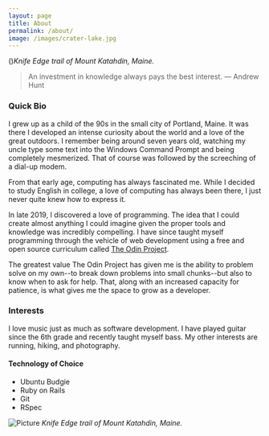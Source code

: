 ```yaml
---
layout: page
title: About
permalink: /about/
image: /images/crater-lake.jpg
---
```

()*Knife Edge trail of Mount Katahdin, Maine.*

>An investment in knowledge always pays the best interest. ― Andrew Hunt

### Quick Bio

I grew up as a child of the 90s in the small city of Portland, Maine. It was there I developed an intense curiosity about the world and a love of the great outdoors. I remember being around seven years old, watching my uncle type some text into the Windows Command Prompt and being completely mesmerized. That of course was followed by the screeching of a dial-up modem.

From that early age, computing has always fascinated me. While I decided to study English in college, a love of computing has always been there, I just never quite knew how to express it.

In late 2019, I discovered a love of programming. The idea that I could create almost anything I could imagine given the proper tools and knowledge was incredibly compelling. I have since taught myself programming through the vehicle of web development using a free and open source curriculum called [The Odin Project](https://theodinproject.com).

The greatest value The Odin Project has given me is the ability to problem solve on my own--to break down problems into small chunks--but also to know when to ask for help. That, along with an increased capacity for patience, is what gives me the space to grow as a developer. 

### Interests

I love music just as much as software development. I have played guitar since the 6th grade and recently taught myself bass. My other interests are running, hiking, and photography.

#### Technology of Choice

- Ubuntu Budgie
- Ruby on Rails
- Git
- RSpec

![Picture]({{site.baseurl}}/images/knife-edge.jpg)
*Knife Edge trail of Mount Katahdin, Maine.*
